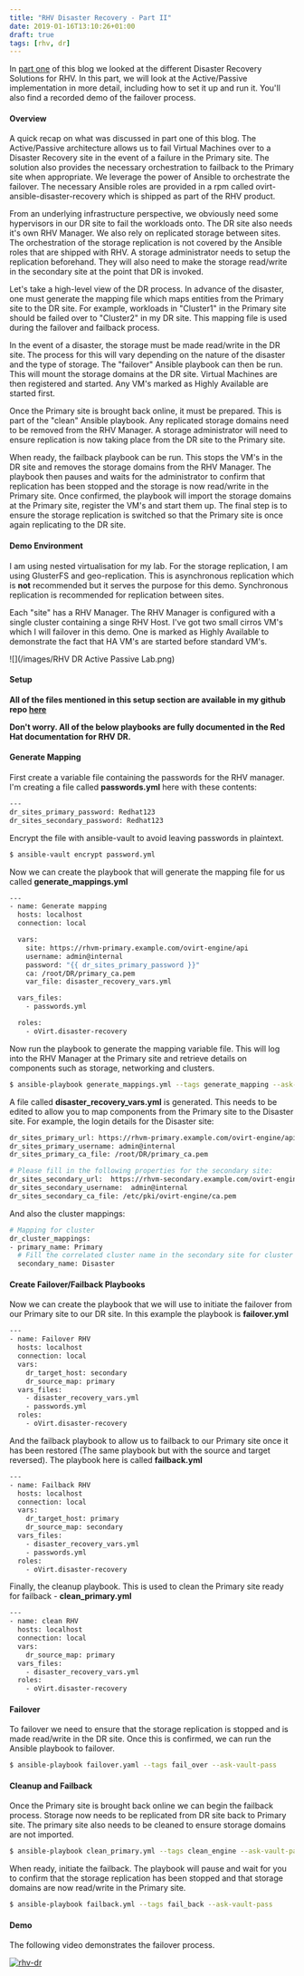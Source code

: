 ```yaml
---
title: "RHV Disaster Recovery - Part II"
date: 2019-01-16T13:10:26+01:00
draft: true
tags: [rhv, dr]
---
```


In [part one](https://cloudautomation2.pharriso.co.uk/post/rhv-dr-part1/) of this blog we looked at the different Disaster Recovery Solutions for RHV. In this part, we will look at the Active/Passive implementation in more detail, including how to set it up and run it. You'll also find a recorded demo of the failover process.

#### Overview

A quick recap on what was discussed in part one of this blog. The Active/Passive architecture allows us to fail Virtual Machines over to a Disaster Recovery site in the event of a failure in the Primary site. The solution also provides the necessary orchestration to failback to the Primary site when appropriate. We leverage the power of Ansible to orchestrate the failover. The necessary Ansible roles are provided in a rpm called ovirt-ansible-disaster-recovery which is shipped as part of the RHV product. 

From an underlying infrastructure perspective, we obviously need some hypervisors in our DR site to fail the workloads onto. The DR site also needs it's own RHV Manager. We also rely on replicated storage between sites. The orchestration of the storage replication is not covered by the Ansible roles that are shipped with RHV. A storage administrator needs to setup the replication beforehand. They will also need to make the storage read/write in the secondary site at the point that DR is invoked. 

Let's take a high-level view of the DR process. In advance of the disaster, one must generate the mapping file which maps entities from the Primary site to the DR site. For example, workloads in "Cluster1" in the Primary site should be failed over to "Cluster2" in my DR site. This mapping file is used during the failover and failback process.

In the event of a disaster, the storage must be made read/write in the DR site. The process for this will vary depending on the nature of the disaster and the type of storage. The "failover" Ansible playbook can then be run. This will mount the storage domains at the DR site. Virtual Machines are then registered and started. Any VM's marked as Highly Available are started first. 

Once the Primary site is brought back online, it must be prepared. This is part of the "clean" Ansible playbook. Any replicated storage domains need to be removed from the RHV Manager. A storage administrator will need to ensure replication is now taking place from the DR site to the Primary site. 

When ready, the failback playbook can be run. This stops the VM's in the DR site and removes the storage domains from the RHV Manager. The playbook then pauses and waits for the administrator to confirm that replication has been stopped and the storage is now read/write in the Primary site. Once confirmed, the playbook will import the storage domains at the Primary site, register the VM's and start them up. The final step is to ensure the storage replication is switched so that the Primary site is once again replicating to the DR site.

#### Demo Environment

I am using nested virtualisation for my lab. For the storage replication, I am using GlusterFS and geo-replication. This is asynchronous replication which is **not** recommended but it serves the purpose for this demo. Synchronous replication is recommended for replication between sites.

Each "site" has a RHV Manager. The RHV Manager is configured with a single cluster containing a singe RHV Host. I've got two small cirros VM's which I will failover in this demo. One is marked as Highly Available to demonstrate the fact that HA VM's are started before standard VM's.

![](/images/RHV DR Active Passive Lab.png)


#### Setup

**All of the files mentioned in this setup section are available in my github repo [here](https://github.com/pharriso/rhv-dr)**

**Don't worry. All of the below playbooks are fully documented in the Red Hat documentation for RHV DR.**

#### Generate Mapping

First create a variable file containing the passwords for the RHV manager. I'm creating a file called **passwords.yml** here with these contents:

```bash
---
dr_sites_primary_password: Redhat123
dr_sites_secondary_password: Redhat123
```

Encrypt the file with ansible-vault to avoid leaving passwords in plaintext.

```bash
$ ansible-vault encrypt password.yml
```

Now we can create the playbook that will generate the mapping file for us called **generate_mappings.yml**

```bash
---
- name: Generate mapping
  hosts: localhost
  connection: local

  vars:
    site: https://rhvm-primary.example.com/ovirt-engine/api
    username: admin@internal
    password: "{{ dr_sites_primary_password }}"
    ca: /root/DR/primary_ca.pem
    var_file: disaster_recovery_vars.yml

  vars_files:
    - passwords.yml

  roles:
    - oVirt.disaster-recovery
```

Now run the playbook to generate the mapping variable file. This will log into the RHV Manager at the Primary site and retrieve details on components such as storage, networking and clusters.

```bash
$ ansible-playbook generate_mappings.yml --tags generate_mapping --ask-vault-pass
```

A file called **disaster_recovery_vars.yml** is generated. This needs to be edited to allow you to map components from the Primary site to the Disaster site. For example, the login details for the Disaster site:

```bash
dr_sites_primary_url: https://rhvm-primary.example.com/ovirt-engine/api
dr_sites_primary_username: admin@internal
dr_sites_primary_ca_file: /root/DR/primary_ca.pem

# Please fill in the following properties for the secondary site:
dr_sites_secondary_url:  https://rhvm-secondary.example.com/ovirt-engine/api
dr_sites_secondary_username:  admin@internal
dr_sites_secondary_ca_file: /etc/pki/ovirt-engine/ca.pem
```

And also the cluster mappings:

```bash
# Mapping for cluster
dr_cluster_mappings:
- primary_name: Primary
  # Fill the correlated cluster name in the secondary site for cluster 'Primary'
  secondary_name: Disaster
```

#### Create Failover/Failback Playbooks

Now we can create the playbook that we will use to initiate the failover from our Primary site to our DR site. In this example the playbook is **failover.yml**

```bash
---
- name: Failover RHV
  hosts: localhost
  connection: local
  vars:
    dr_target_host: secondary
    dr_source_map: primary
  vars_files:
    - disaster_recovery_vars.yml
    - passwords.yml
  roles:
    - oVirt.disaster-recovery
```

And the failback playbook to allow us to failback to our Primary site once it has been restored (The same playbook but with the source and target reversed). The playbook here is called **failback.yml**

```bash
---
- name: Failback RHV
  hosts: localhost
  connection: local
  vars:
    dr_target_host: primary
    dr_source_map: secondary
  vars_files:
    - disaster_recovery_vars.yml
    - passwords.yml
  roles:
    - oVirt.disaster-recovery
```

Finally, the cleanup playbook. This is used to clean the Primary site ready for failback - **clean_primary.yml**

```bash
---
- name: clean RHV
  hosts: localhost
  connection: local
  vars:
    dr_source_map: primary
  vars_files:
    - disaster_recovery_vars.yml
  roles:
    - oVirt.disaster-recovery
```

#### Failover

To failover we need to ensure that the storage replication is stopped and is made read/write in the DR site. Once this is confirmed, we can run the Ansible playbook to failover.

```bash
$ ansible-playbook failover.yaml --tags fail_over --ask-vault-pass
```

#### Cleanup and Failback

Once the Primary site is brought back online we can begin the failback process. Storage now needs to be replicated from DR site back to Primary site. The primary site also needs to be cleaned to ensure storage domains are not imported.

```bash
$ ansible-playbook clean_primary.yml --tags clean_engine --ask-vault-pass
```

When ready, initiate the failback. The playbook will pause and wait for you to confirm that the storage replication has been stopped and that storage domains are now read/write in the Primary site.

```bash
$ ansible-playbook failback.yml --tags fail_back --ask-vault-pass
```


#### Demo

The following video demonstrates the failover process.

[![rhv-dr](/images/rhv-dr-video.png)](http://www.youtube.com/watch?v=OC66G7_y8Vo)

